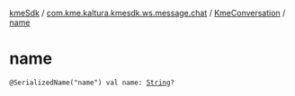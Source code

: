 [kmeSdk](../../index.md) / [com.kme.kaltura.kmesdk.ws.message.chat](../index.md) / [KmeConversation](index.md) / [name](./name.md)

# name

`@SerializedName("name") val name: `[`String`](https://kotlinlang.org/api/latest/jvm/stdlib/kotlin/-string/index.html)`?`